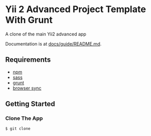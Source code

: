 Yii 2 Advanced Project Template With Grunt
==========================================

A clone of the main Yii2 advanced app

Documentation is at [docs/guide/README.md](https://github.com/yiisoft/yii2-app-advanced/blob/master/docs/guide/README.md).

## Requirements

* [npm](https://www.npmjs.com/)
* [sass](http://sass-lang.com/)
* [grunt](http://gruntjs.com/)
* [browser sync](https://www.browsersync.io/)

## Getting Started

### Clone The App
```bash
$ git clone 
```
